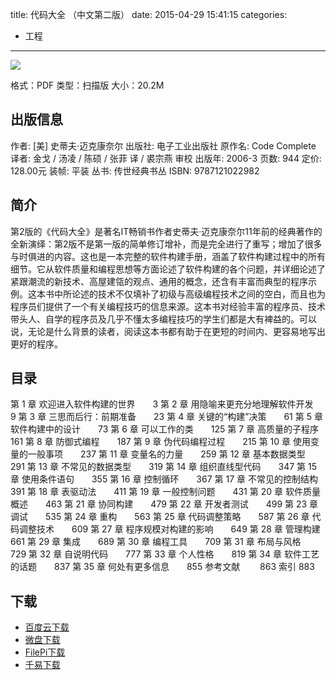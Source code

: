 title: 代码大全 （中文第二版）
date: 2015-04-29 15:41:15
categories:
  - 工程
---

![](http://img5.douban.com/lpic/s1495029.jpg)

格式：PDF
类型：扫描版
大小：20.2M

<!--more-->

## 出版信息 ##

作者: [美] 史蒂夫·迈克康奈尔 
出版社: 电子工业出版社
原作名: Code Complete
译者: 金戈 / 汤凌 / 陈硕 / 张菲 译 / 裘宗燕 审校 
出版年: 2006-3
页数: 944
定价: 128.00元
装帧: 平装
丛书: 传世经典书丛
ISBN: 9787121022982

## 简介 ##

第2版的《代码大全》是著名IT畅销书作者史蒂夫·迈克康奈尔11年前的经典著作的全新演绎：第2版不是第一版的简单修订增补，而是完全进行了重写；增加了很多与时俱进的内容。这也是一本完整的软件构建手册，涵盖了软件构建过程中的所有细节。它从软件质量和编程思想等方面论述了软件构建的各个问题，并详细论述了紧跟潮流的新技术、高屋建瓴的观点、通用的概念，还含有丰富而典型的程序示例。这本书中所论述的技术不仅填补了初级与高级编程技术之间的空白，而且也为程序员们提供了一个有关编程技巧的信息来源。这本书对经验丰富的程序员、技术带头人、自学的程序员及几乎不懂太多编程技巧的学生们都是大有裨益的。可以说，无论是什么背景的读者，阅读这本书都有助于在更短的时间内、更容易地写出更好的程序。

## 目录 ##

第 1 章 欢迎进入软件构建的世界　　3
第 2 章 用隐喻来更充分地理解软件开发　　9
第 3 章 三思而后行：前期准备　　23
第 4 章 关键的“构建”决策　　61
第 5 章 软件构建中的设计　　73
第 6 章 可以工作的类　　125
第 7 章 高质量的子程序　　161
第 8 章 防御式编程　　187
第 9 章 伪代码编程过程　　215
第 10 章 使用变量的一般事项　　237
第 11 章 变量名的力量　　259
第 12 章 基本数据类型　　291
第 13 章 不常见的数据类型　　319
第 14 章 组织直线型代码　　347
第 15 章 使用条件语句　　355
第 16 章 控制循环　　367
第 17 章 不常见的控制结构　　391
第 18 章 表驱动法　　411
第 19 章 一般控制问题　　431
第 20 章 软件质量概述　　463
第 21 章 协同构建　　479
第 22 章 开发者测试　　499
第 23 章 调试　　535
第 24 章 重构　　563
第 25 章 代码调整策略　　587
第 26 章 代码调整技术　　609
第 27 章 程序规模对构建的影响　　649
第 28 章 管理构建　　661
第 29 章 集成　　689
第 30 章 编程工具　　709
第 31 章 布局与风格　　729
第 32 章 自说明代码　　777
第 33 章 个人性格　　819
第 34 章 软件工艺的话题　　837
第 35 章 何处有更多信息　　855
参考文献 　　863
索引 883

## 下载 ##

* [百度云下载](http://pan.baidu.com/s/1qW7JrGw)
* [微盘下载](http://vdisk.weibo.com/s/aADaW4YRP1hpT)
* [FilePi下载](http://filepi.com/i/E3M7q9L)
* [千易下载](http://1000eb.com/1ggeh)
